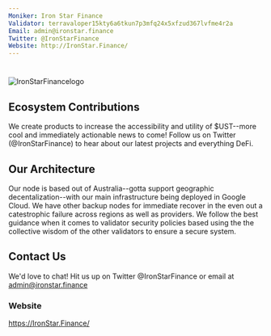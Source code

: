 ```yaml
---
Moniker: Iron Star Finance
Validator: terravaloper15kty6a6tkun7p3mfq24x5xfzud367lvfme4r2a
Email: admin@ironstar.finance
Twitter: @IronStarFinance
Website: http://IronStar.Finance/
---
```


# <Iron Star Finance> 
![IronStarFinancelogo](IFS-logo.png)

## Ecosystem Contributions
We create products to increase the accessibility and utility of $UST--more cool and immediately actionable news to come! Follow us on Twitter (@IronStarFinance) to hear about our latest projects and everything DeFi.

## Our Architecture
Our node is based out of Australia--gotta support geographic decentalization--with our main infrastructure being deployed in Google Cloud. We have other backup nodes for immediate recover in the even out a catestrophic failure across regions as well as providers. We follow the best guidance when it comes to validator security policies based using the the collective wisdom of the other validators to ensure a secure system.

## Contact Us

We'd love to chat! Hit us up on Twitter @IronStarFinance or email at admin@ironstar.finance

### Website

https://IronStar.Finance/
